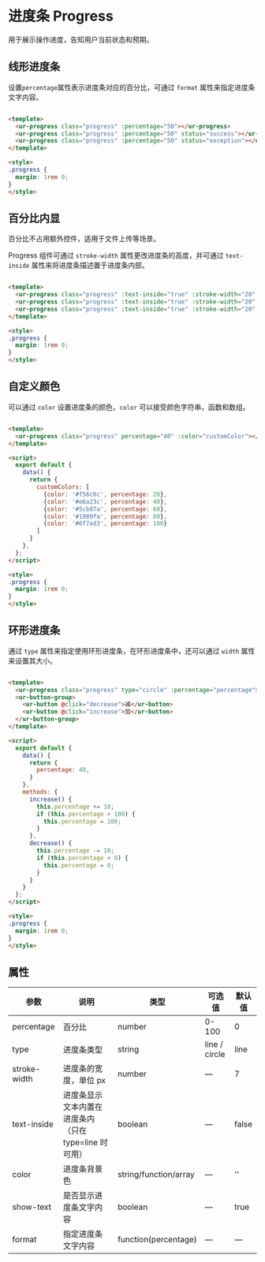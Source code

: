 # 进度条 Progress

用于展示操作进度，告知用户当前状态和预期。

## 线形进度条

设置`percentage`属性表示进度条对应的百分比，可通过 `format` 属性来指定进度条文字内容。

```html

<template>
  <ur-progress class="progress" :percentage="50"></ur-progress>
  <ur-progress class="progress" :percentage="50" status="success"></ur-progress>
  <ur-progress class="progress" :percentage="50" status="exception"></ur-progress>
</template>

<style>
.progress {
  margin: 1rem 0;
}
</style>
```

## 百分比内显

百分比不占用额外控件，适用于文件上传等场景。

Progress 组件可通过 `stroke-width` 属性更改进度条的高度，并可通过 `text-inside` 属性来将进度条描述置于进度条内部。

```html

<template>
  <ur-progress class="progress" :text-inside="true" :stroke-width="20" :percentage="70"></ur-progress>
  <ur-progress class="progress" :text-inside="true" :stroke-width="20" :percentage="100" status="success"></ur-progress>
  <ur-progress class="progress" :text-inside="true" :stroke-width="20" :percentage="50" status="exception"></ur-progress>
</template>

<style>
.progress {
  margin: 1rem 0;
}
</style>
```

## 自定义颜色

可以通过 `color` 设置进度条的颜色，`color` 可以接受颜色字符串，函数和数组。

```html

<template>
  <ur-progress class="progress" percentage="40" :color="customColor"></ur-progress>
</template>

<script>
  export default {
    data() {
      return {
        customColors: [
          {color: '#f56c6c', percentage: 20},
          {color: '#e6a23c', percentage: 40},
          {color: '#5cb87a', percentage: 60},
          {color: '#1989fa', percentage: 80},
          {color: '#6f7ad3', percentage: 100}
        ]
      }
    },
  };
</script>

<style>
.progress {
  margin: 1rem 0;
}
</style>
```

## 环形进度条

通过 `type` 属性来指定使用环形进度条，在环形进度条中，还可以通过 `width` 属性来设置其大小。

```html

<template>
  <ur-progress class="progress" type="circle" :percentage="percentage"></ur-progress>
  <ur-button-group>
    <ur-button @click="decrease">减</ur-button>
    <ur-button @click="increase">加</ur-button>
  </ur-button-group>
</template>

<script>
  export default {
    data() {
      return {
        percentage: 40,
      }
    },
    methods: {
      increase() {
        this.percentage += 10;
        if (this.percentage > 100) {
          this.percentage = 100;
        }
      },
      decrease() {
        this.percentage -= 10;
        if (this.percentage < 0) {
          this.percentage = 0;
        }
      }
    }
  };
</script>

<style>
.progress {
  margin: 1rem 0;
}
</style>
```

## 属性
| 参数          | 说明            | 类型            | 可选值                 | 默认值   |
|-------------  |---------------- |---------------- |---------------------- |-------- |
| percentage | 百分比   | number         |     0-100          |     0    |
| type          | 进度条类型           | string         | line / circle | line |
| stroke-width  | 进度条的宽度，单位 px | number          | — | 7 |
| text-inside  | 进度条显示文本内置在进度条内（只在 type=line 时可用） | boolean | — | false |
| color  | 进度条背景色 | string/function/array | — | '' |
| show-text  | 是否显示进度条文字内容 | boolean | — | true |
| format  | 指定进度条文字内容 | function(percentage) | — | — |